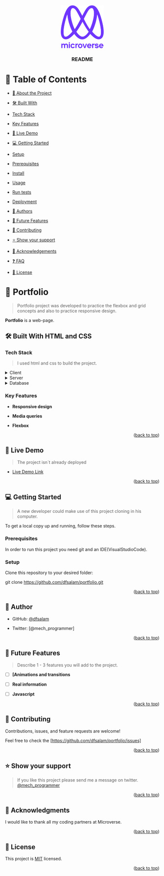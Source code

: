<a  name="readme-top"></a>


<div  align="center">

  

<img  src="murple_logo.png"  alt="logo"  width="140"  height="auto"  />

<br/>

  

<h3><b>README</b></h3>

  

</div>

  


# 📗 Table of Contents

  

- [📖 About the Project](#about-project)

- [🛠 Built With](#built-with)

- [Tech Stack](#tech-stack)

- [Key Features](#key-features)

- [🚀 Live Demo](#live-demo)

- [💻 Getting Started](#getting-started)

- [Setup](#setup)

- [Prerequisites](#prerequisites)

- [Install](#install)

- [Usage](#usage)

- [Run tests](#run-tests)

- [Deployment](#triangular_flag_on_post-deployment)

- [👥 Authors](#authors)

- [🔭 Future Features](#future-features)

- [🤝 Contributing](#contributing)

- [⭐️ Show your support](#support)

- [🙏 Acknowledgements](#acknowledgements)

- [❓ FAQ](#faq)

- [📝 License](#license)

  



# 📖 Portfolio <a name="about-project"></a>

  

> Portfolio project was developed to practice the flexbox and grid concepts and also to practice responsive design.

  

**Portfolio** is a web-page.

  

## 🛠 Built With HTML and CSS<a name="built-with"></a>

  

### Tech Stack <a name="tech-stack"></a>

  

> I used html and css to build the project.

  

<details>

<summary>Client</summary>

<ul>

<li><a  href="https://reactjs.org/">HTML and CSS</a></li>

</ul>

</details>

  

<details>

<summary>Server</summary>

<ul>

<li><a>There isn´t server.</a></li>

</ul>

</details>

  

<details>

<summary>Database</summary>

<ul>

<li><a  href="https://www.postgresql.org/">There isn´t server.</a></li>

</ul>

</details>

  

 

### Key Features <a name="key-features"></a>

  

  

-  **Responsive design**

-  **Media queries**

-  **Flexbox**

  

<p  align="right">(<a  href="#readme-top">back to top</a>)</p>

  

 

## 🚀 Live Demo <a name="live-demo"></a>

  

> The project isn´t already deployed

  

- [Live Demo Link](https://.com)

  

<p  align="right">(<a  href="#readme-top">back to top</a>)</p>

  

## 💻 Getting Started <a name="getting-started"></a>

  

> A new developer could make use of this project cloning in his computer.

  

To get a local copy up and running, follow these steps.

  

### Prerequisites

  

In order to run this project you need git and an IDE(VisualStudioCode).

  
  



### Setup

  

Clone this repository to your desired folder:

  

git clone https://github.com/dfsalam/portfolio.git

  


  

<p  align="right">(<a  href="#readme-top">back to top</a>)</p>

  

 

## 👤 Author <a name="authors"></a>

  

- GitHub: [@dfsalam](https://github.com/dfsalam)

- Twitter: [@mech_programmer]

  
  

<p  align="right">(<a  href="#readme-top">back to top</a>)</p>

  

 

## 🔭 Future Features <a name="future-features"></a>

  

> Describe 1 - 3 features you will add to the project.

  

- [ ] **[Animations and transitions**

- [ ] **Real information**

- [ ] **Javascript**

  

<p  align="right">(<a  href="#readme-top">back to top</a>)</p>

  

  

## 🤝 Contributing <a name="contributing"></a>

  

Contributions, issues, and feature requests are welcome!

  

Feel free to check the [https://github.com/dfsalam/portfolio/issues]

  

<p  align="right">(<a  href="#readme-top">back to top</a>)</p>

  

 

## ⭐️ Show your support <a name="support"></a>

  

> If you like this project please send me a message on twitter. 
<a name="support" href="https://twitter.com/mech_programmer">@mech_programmer</a>

  

<p  align="right">(<a  href="#readme-top">back to top</a>)</p>

  
  

## 🙏 Acknowledgments <a name="acknowledgements"></a>

  

I would like to thank all my coding partners at Microverse.

  

<p  align="right">(<a  href="#readme-top">back to top</a>)</p>

  

 

## 📝 License <a name="license"></a>

  

This project is [MIT](./LICENSE) licensed.

  

<p  align="right">(<a  href="#readme-top">back to top</a>)</p>
